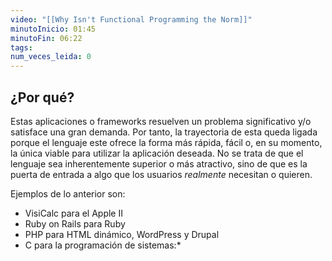 ```yaml
---
video: "[[Why Isn't Functional Programming the Norm]]"
minutoInicio: 01:45
minutoFin: 06:22
tags: 
num_veces_leida: 0
---
```

## ¿Por qué?

Estas aplicaciones o frameworks resuelven un problema significativo y/o satisface una gran demanda. Por tanto, la trayectoria de esta queda ligada porque el lenguaje este ofrece la forma más rápida, fácil o, en su momento, la única viable para utilizar la aplicación deseada. No se trata de que el lenguaje sea inherentemente superior o más atractivo, sino de que es la puerta de entrada a algo que los usuarios _realmente_ necesitan o quieren.

Ejemplos de lo anterior son:

* VisiCalc para el Apple II
* Ruby on Rails para Ruby
* PHP para HTML dinámico, WordPress y Drupal
* C para la programación de sistemas:*